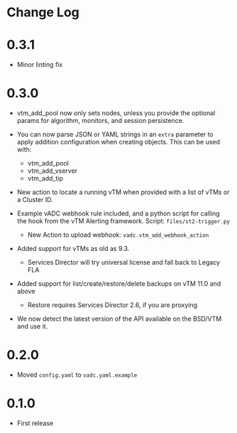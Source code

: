 # Change Log

# 0.3.1

- Minor linting fix

# 0.3.0

- vtm_add_pool now only sets nodes, unless you provide the optional params
for algorithm, monitors, and session persistence.

- You can now parse JSON or YAML strings in an `extra` parameter to apply
addition configuration when creating objects. This can be used with:
  - vtm_add_pool
  - vtm_add_vserver
  - vtm_add_tip

- New action to locate a running vTM when provided with a list of vTMs or
  a Cluster ID.

- Example vADC webhook rule included, and a python script for calling the hook
  from the vTM Alerting framework. Script: `files/st2-trigger.py`
  - New Action to upload webhook: `vadc.vtm_add_webhook_action`

- Added support for vTMs as old as 9.3.
  - Services Director will try universal license and fall back to Legacy FLA

- Added support for list/create/restore/delete backups on vTM 11.0 and above
  - Restore requires Services Director 2.6, if you are proxying

- We now detect the latest version of the API available on the BSD/VTM and use it.

# 0.2.0

- Moved `config.yaml` to `vadc.yaml.example`

# 0.1.0

- First release
